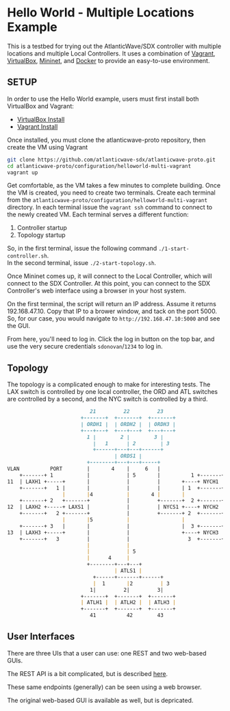 # Hello World - Multiple Locations Example

This is a testbed for trying out the AtlanticWave/SDX controller with multiple locations and multiple Local Controllers. It uses a combination of [Vagrant](https://www.vagrantup.com), [VirtualBox](https://www.virtualbox.org/), [Mininet](http://mininet.org/), and [Docker](https://www.docker.com/) to provide an easy-to-use environment.

## SETUP

In order to use the Hello World example, users must first install both VirtualBox and Vagrant:

 - [VirtualBox Install](https://www.virtualbox.org/wiki/Downloads)
 - [Vagrant Install](https://www.vagrantup.com/docs/installation/)

Once installed, you must clone the atlanticwave-proto repository, then create the VM using Vagrant

``` bash
git clone https://github.com/atlanticwave-sdx/atlanticwave-proto.git
cd atlanticwave-proto/configuration/helloworld-multi-vagrant
vagrant up
```

Get comfortable, as the VM takes a few minutes to complete building. Once the VM is created, you need to create two terminals. Create each terminal from the `atlanticwave-proto/configuration/helloworld-multi-vagrant` directory. In each terminal issue the `vagrant ssh` command to connect to the newly created VM. Each terminal serves a different function:

1. Controller startup
2. Topology startup

So, in the first terminal, issue the following command `./1-start-controller.sh`.  
In the second terminal, issue `./2-start-topology.sh`.

Once Mininet comes up, it will connect to the Local Controller, which  will connect to the SDX Controller. At this point, you can connect to the SDX Controller's web interface using a browser in your host system.

On the first terminal, the script will return an IP address. Assume it returns 192.168.47.10. Copy that IP to a brower window, and tack on the port 5000. So, for our case, you would navigate to `http://192.168.47.10:5000` and see the GUI.

From here, you'll need to log in. Click the log in button on the top bar, and use the very secure credentials `sdonovan`/`1234` to log in.


## Topology

The topology is a complicated enough to make for interesting tests. The LAX switch is controlled by one local controller, the ORD and ATL switches are controlled by a second, and the NYC switch is controlled by a third.

``` markdown
                           21         22         23
                        +-------+  +-------+  +-------+
                        | ORDH1 |  | ORDH2 |  | ORDH3 |
                        +---+---+  +---+---+  +---+---+
                          1 |        2 |        3 |
                            |   1      | 2        | 3
                            +------+---+---+------+
                                   | ORDS1 |
                          +--------+---+---+-----+
VLAN          PORT        |       4    |     6   |
    +-------+ 1           |            | 5       |          1 +-------+
11  | LAXH1 +-----+       |            |         |       +----+ NYCH1 | 31
    +-------+   1 |       |            |         |       | 1  +-------+
                  |       |4           |       4 |       |
    +-------+ 2   +-------+            |         +-------+  2 +-------+
12  | LAXH2 +-----+ LAXS1 |            |         | NYCS1 +----+ NYCH2 | 32
    +-------+   2 +-------+            |         +-------+ 2  +-------+
                  |       |5           |                 |
    +-------+ 3   |       |            |                 |  3 +-------+
13  | LAXH3 +-----+       |            |                 +----+ NYCH3 | 33
    +-------+   3         |            |                   3  +-------+
                          |            |
                          |            | 5
                          |      4     |
                          +--------+---+---+
                                   | ATLS1 |
                            +------+-------+------+
                            |  1       |2         | 3
                           1|         2|         3|
                        +-------+  +-------+  +-------+
                        | ATLH1 |  | ATLH2 |  | ATLH3 |
                        +-------+  +-------+  +-------+
                           41          42        43
```

## User Interfaces

There are three UIs that a user can use: one REST and two web-based GUIs.

The REST API is a bit complicated, but is described [here](https://docs.google.com/document/d/1yCbCZYFwVfDbKzIxoKz9zuhJitZVomA2aWUtsgsP7rw/edit?usp=sharing).

These same endpoints (generally) can be seen using a web browser.

The original web-based GUI is available as well, but is depricated.